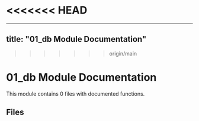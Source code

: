<<<<<<< HEAD
=======
---
title: "01_db Module Documentation"
---

>>>>>>> origin/main
# 01_db Module Documentation

This module contains 0 files with documented functions.

## Files
